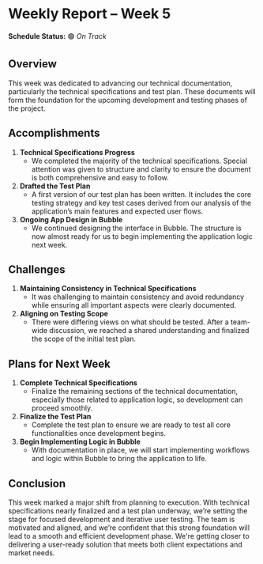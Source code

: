 # Weekly Report – Week 5

**Schedule Status:** 🟢 *On Track*

## Overview

This week was dedicated to advancing our technical documentation, particularly the technical specifications and test plan. These documents will form the foundation for the upcoming development and testing phases of the project.

## Accomplishments

1. **Technical Specifications Progress**
   - We completed the majority of the technical specifications. Special attention was given to structure and clarity to ensure the document is both comprehensive and easy to follow.
2. **Drafted the Test Plan**
   - A first version of our test plan has been written. It includes the core testing strategy and key test cases derived from our analysis of the application’s main features and expected user flows.
3. **Ongoing App Design in Bubble**
   - We continued designing the interface in Bubble. The structure is now almost ready for us to begin implementing the application logic next week.

## Challenges

1. **Maintaining Consistency in Technical Specifications**
   - It was challenging to maintain consistency and avoid redundancy while ensuring all important aspects were clearly documented.
2. **Aligning on Testing Scope**
   - There were differing views on what should be tested. After a team-wide discussion, we reached a shared understanding and finalized the scope of the initial test plan.

## Plans for Next Week

1. **Complete Technical Specifications**
   - Finalize the remaining sections of the technical documentation, especially those related to application logic, so development can proceed smoothly.
2. **Finalize the Test Plan**
   - Complete the test plan to ensure we are ready to test all core functionalities once development begins.
3. **Begin Implementing Logic in Bubble**
   - With documentation in place, we will start implementing workflows and logic within Bubble to bring the application to life.

## Conclusion

This week marked a major shift from planning to execution. With technical specifications nearly finalized and a test plan underway, we’re setting the stage for focused development and iterative user testing. The team is motivated and aligned, and we’re confident that this strong foundation will lead to a smooth and efficient development phase. We're getting closer to delivering a user-ready solution that meets both client expectations and market needs.
